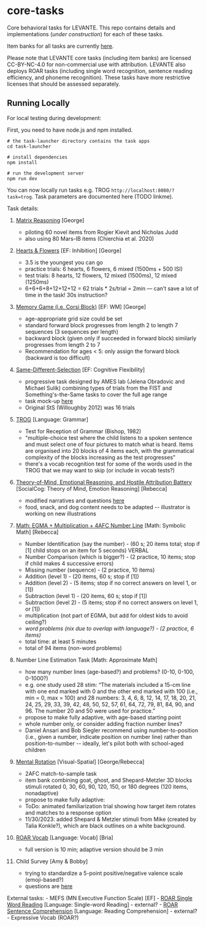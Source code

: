 # core-tasks

Core behavioral tasks for LEVANTE. This repo contains details and implementations (*under construction*) for each of these tasks.

Item banks for all tasks are currently [here](https://docs.google.com/spreadsheets/d/1MlU4eOd45XVMg7HrnTDGZ3rv1cfNjvjpdc8e_edQqQk/edit?usp=sharing). 

Please note that LEVANTE core tasks (including item banks) are licensed CC-BY-NC-4.0 for non-commercial use with attribution. LEVANTE also deploys ROAR tasks (including single word recognition, sentence reading efficiency, and phoneme recognition). These tasks have more restrictive licenses that should be assessed separately. 

## Running Locally

For local testing during development:

First, you need to have node.js and npm installed.

```shell
# the task-launcher directory contains the task apps
cd task-launcher

# install dependencies
npm install

# run the development server
npm run dev
```

You can now locally run tasks e.g. TROG `http://localhost:8080/?task=trog`. 
Task parameters are documented here (TODO linkme).

Task details:

1. [Matrix Reasoning](https://hs-levante-assessment-dev.web.app/?task=matrix-reasoning) [George]
	- piloting 60 novel items from Rogier Kievit and Nicholas Judd
	- also using 80 Mars-IB items (Chierchia et al. 2020)

2. [Hearts & Flowers](https://hs-levante-assessment-dev.web.app/?task=hearts-and-flowers) [EF: Inhibition] [George]
	- 3.5 is the youngest you can go
	- practice trials: 6 hearts, 6 flowers, 6 mixed (1500ms + 500 ISI)
	- test trials: 8 hearts, 12 flowers, 12 mixed (1500ms), 12 mixed (1250ms)
	- 6+6+6+8+12+12+12 = 62 trials * 2s/trial = 2min — can’t save a lot of time in the task! 30s instruction?

3. [Memory Game (i.e. Corsi Block)](https://hs-levante-assessment-dev.web.app/?task=memory-game) [EF: WM] [George]
	- age-appropriate grid size could be set
	- standard forward block progresses from length 2 to length 7 sequences (3 sequences per length)
 	- backward block (given only if succeeded in forward block) similarly progresses from length 2 to 7
	- Recommendation for ages < 5: only assign the forward block (backward is too difficult)

4. [Same-Different-Selection](https://hs-levante-assessment-dev.web.app/?task=same-different-selection) [EF: Cognitive Flexibility]
	- progressive task designed by AMES lab (Jelena Obradovic and Michael Sulik) combining types of trials from the FIST and Something's-the-Same tasks to cover the full age range
	- task mock-up [here](https://docs.google.com/presentation/d/16WpVP96Yvv55gMrPmba3mFvHgIEBqBs1nodEb_H10ZE/edit?usp=sharing)
	- Original StS (Willoughby 2012) was 16 trials

5. [TROG](https://hs-levante-assessment-dev.web.app/?task=trog) [Language: Grammar]
	- Test for Reception of Grammar (Bishop, 1982)
	- "multiple-choice test where the child listens to a spoken sentence and must select one of four pictures to match what is heard. Items are organised into 20 blocks of 4 items each, with the grammatical complexity of the blocks increasing as the test progresses"
	- there's a vocab recognition test for some of the words used in the TROG that we may want to skip (or include in vocab tests?)

6. [Theory-of-Mind, Emotional Reasoning, and Hostile Attribution Battery](https://hs-levante-assessment-dev.web.app/?task=theory-of-mind) [SocialCog: Theory of Mind, Emotion Reasoning] [Rebecca]
	- modified narratives and questions [here](https://docs.google.com/document/d/1JKKrdS3_JjbLTuF682KqIoDpWIeeMhrOdfQn0Lt1Dv0/edit?usp=sharing)
	- food, snack, and dog content needs to be adapted -- illustrator is working on new illustrations


7. [Math: EGMA + Multiplication + 4AFC Number Line](https://hs-levante-assessment-dev.web.app/?task=egma-math) [Math: Symbolic Math] [Rebecca]
	- Number Identification (say the number) - (60 s; 20 items total; stop if [1] child stops on an item for 5 seconds) VERBAL
	- Number Comparison (which is bigger?) - (2 practice, 10 items; stop if child makes 4 successive errors)
	- Missing number (sequence) - (2 practice, 10 items)
	- Addition (level 1) - (20 items, 60 s; stop if [1])
	- Addition (level 2) - (5 items; stop if no correct answers on level 1, or [1])
	- Subtraction (level 1) - (20 items, 60 s; stop if [1])
	- Subtraction (level 2) - (5 items; stop if no correct answers on level 1, or [1])
	- multiplication (not part of EGMA, but add for oldest kids to avoid ceiling?)
	- *word problems (nix due to overlap with language?) - (2 practice, 6 items)*
	- total time: at least 5 minutes
	- total of 94 items (non-word problems)

8. Number Line Estimation Task [Math: Approximate Math] 
	- how many number lines (age-based?) and problems? (0-10, 0-100, 0-1000?)
	- e.g. one study used 28 stim: “The materials included a 15-cm line with one end marked with 0 and the other end marked with 100 (i.e., min = 0, max = 100) and 28 numbers: 3, 4, 6, 8, 12, 14, 17, 18, 20, 21, 24, 25, 29, 33, 39, 42, 48, 50, 52, 57, 61, 64, 72, 79, 81, 84, 90, and 96. The number 20 and 50 were used for practice.”
	- propose to make fully adaptive, with age-based starting point
	- whole number only, or consider adding fraction number lines?
	- Daniel Ansari and Bob Siegler recommend using number-to-position (i.e., given a number, indicate position on number line) rather than position-to-number -- ideally, let's pilot both with school-aged children

9. [Mental Rotation](https://hs-levante-assessment-dev.web.app/?task=mental-rotation) [Visual-Spatial] [George/Rebecca]
	- 2AFC match-to-sample task
	- item bank combining goat, ghost, and Shepard-Metzler 3D blocks stimuli rotated 0, 30, 60, 90, 120, 150, or 180 degrees (120 items, nonadaptive)
	- propose to make fully adaptive:
	- ToDo: animated familiarization trial showing how target item rotates and matches to a response option
	- 11/30/2023: added Shepard & Metzler stimuli from Mike (created by Talia Konkle?), which are black outlines on a white background.

10. [ROAR Vocab](https://hs-levante-assessment-dev.web.app/?task=vocab) [Language: Vocab] [Bria]
	- full version is 10 min; adaptive version should be 3 min

11. Child Survey [Amy & Bobby]
	- trying to standardize a 5-point positive/negative valence scale (emoji-based?)
	- questions are [here](https://docs.google.com/spreadsheets/d/1sOQv3qVwK-DQeAcySgNDCjR1TTl6_Ij-GDArM8nBeWk/edit?usp=sharing)

External tasks:
	- MEFS (MN Executive Function Scale) [EF]
	- [ROAR Single Word Reading](https://roar.education/) [Language: Single-word Reading] - external?
	- [ROAR Sentence Comprehension](https://roar.education/) [Language: Reading Comprehension] - external?
	- Expressive Vocab (ROAR?)

